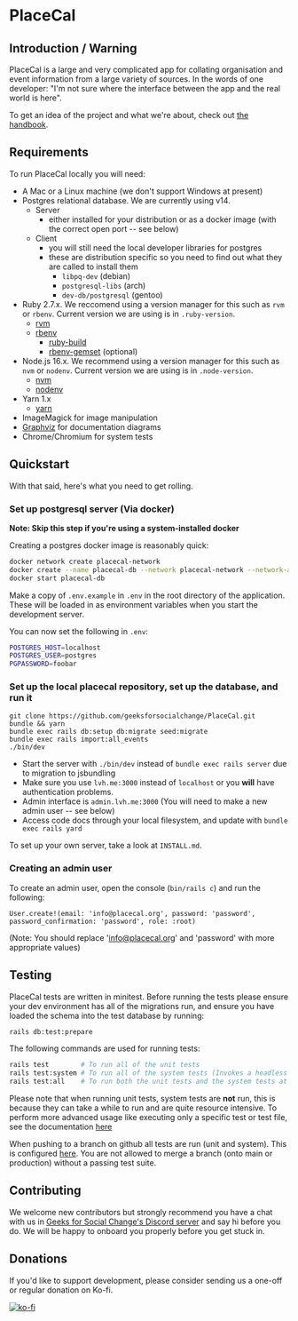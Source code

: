 # PlaceCal

## Introduction / Warning

PlaceCal is a large and very complicated app for collating organisation and event information from a large variety of sources. In the words of one developer: "I'm not sure where the interface between the app and the real world is here".

To get an idea of the project and what we're about, check out [the handbook](https://handbook.placecal.org/).

## Requirements

To run PlaceCal locally you will need:

- A Mac or a Linux machine (we don't support Windows at present)
- Postgres relational database. We are currently using v14.
  - Server
    - either installed for your distribution or as a docker image (with the correct open port -- see below)
  - Client
    - you will still need the local developer libraries for postgres
    - these are distribution specific so you need to find out what they are called to install them
      - `libpq-dev` (debian)
      - `postgresql-libs` (arch)
      - `dev-db/postgresql` (gentoo)
- Ruby 2.7.x. We reccomend using a version manager for this such as `rvm` or `rbenv`. Current version we are using is in `.ruby-version`.
  - [rvm](https://rvm.io/)
  - [rbenv](https://github.com/rbenv/rbenv)
    - [ruby-build](https://github.com/rbenv/ruby-build)
    - [rbenv-gemset](https://github.com/jf/rbenv-gemset) (optional)
- Node.js 16.x. We recommend using a version manager for this such as `nvm` or `nodenv`. Current version we are using is in `.node-version`.
  - [nvm](https://github.com/nvm-sh/nvm)
  - [nodenv](https://github.com/nodenv/nodenv)
- Yarn 1.x
  - [yarn](https://classic.yarnpkg.com/en/docs/install)
- ImageMagick for image manipulation
- [Graphviz](https://voormedia.github.io/rails-erd/install.html) for documentation diagrams
- Chrome/Chromium for system tests

## Quickstart

With that said, here's what you need to get rolling.

### Set up postgresql server (Via docker)

**Note: Skip this step if you're using a system-installed docker**

Creating a postgres docker image is reasonably quick:

```sh
docker network create placecal-network
docker create --name placecal-db --network placecal-network --network-alias postgres -p 5432:5432 --health-cmd pg_isready --health-interval 10s --health-timeout 5s --health-retries 5 -e 'POSTGRES_DB=placecal_db' -e 'POSTGRES_USER=postgres' -e 'POSTGRES_PASSWORD=foobar' -e 'POSTGRES_PORT=5432' postgres:14.1
docker start placecal-db
```

Make a copy of `.env.example` in `.env` in the root directory of the application. These will be loaded in as environment variables when you start the development server.

You can now set the following in `.env`:

```sh
POSTGRES_HOST=localhost
POSTGRES_USER=postgres
PGPASSWORD=foobar
```

### Set up the local placecal repository, set up the database, and run it

```
git clone https://github.com/geeksforsocialchange/PlaceCal.git
bundle && yarn
bundle exec rails db:setup db:migrate seed:migrate
bundle exec rails import:all_events
./bin/dev
```

- Start the server with `./bin/dev` instead of `bundle exec rails server` due to migration to jsbundling
- Make sure you use `lvh.me:3000` instead of `localhost` or you **will** have authentication problems.
- Admin interface is `admin.lvh.me:3000` (You will need to make a new admin user -- see below)
- Access code docs through your local filesystem, and update with `bundle exec rails yard`

To set up your own server, take a look at `INSTALL.md`.

### Creating an admin user

To create an admin user, open the console (`bin/rails c`) and run the following:

```
User.create!(email: 'info@placecal.org', password: 'password', password_confirmation: 'password', role: :root)
```

(Note: You should replace 'info@placecal.org' and 'password' with more appropriate values)

## Testing

PlaceCal tests are written in minitest. Before running the tests please ensure your dev environment has all of the migrations run, and ensure you have loaded the schema into the test database by running:

```sh
rails db:test:prepare
```

The following commands are used for running tests:

```sh
rails test        # To run all of the unit tests
rails test:system # To run all of the system tests (Invokes a headless browser)
rails test:all    # To run both the unit tests and the system tests at once
```

Please note that when running unit tests, system tests are **not** run, this is because they can take a while to run and are quite resource intensive. To perform more advanced usage like executing only a specific test or test file, see the documentation [here](https://guides.rubyonrails.org/testing.html)

When pushing to a branch on github all tests are run (unit and system). This is configured [here](.github/workflows/test.yml). You are not allowed to merge a branch (onto main or production) without a passing test suite.

## Contributing

We welcome new contributors but strongly recommend you have a chat with us in [Geeks for Social Change's Discord server](http://discord.gfsc.studio) and say hi before you do. We will be happy to onboard you properly before you get stuck in.

## Donations

If you'd like to support development, please consider sending us a one-off or regular donation on Ko-fi.

[![ko-fi](https://ko-fi.com/img/githubbutton_sm.svg)](https://ko-fi.com/M4M43THUM)
